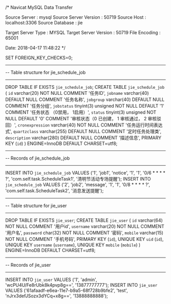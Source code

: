 /*
Navicat MySQL Data Transfer

Source Server         : mysql
Source Server Version : 50719
Source Host           : localhost:3306
Source Database       : jie

Target Server Type    : MYSQL
Target Server Version : 50719
File Encoding         : 65001

Date: 2018-04-17 11:48:22
*/

SET FOREIGN_KEY_CHECKS=0;

-- ----------------------------
-- Table structure for jie_schedule_job
-- ----------------------------
DROP TABLE IF EXISTS `jie_schedule_job`;
CREATE TABLE `jie_schedule_job` (
  `id` varchar(20) NOT NULL COMMENT '任务ID',
  `jobname` varchar(40) DEFAULT NULL COMMENT '任务名称',
  `jobgroup` varchar(40) DEFAULT NULL COMMENT '任务分组',
  `jobstatus` tinyint(3) unsigned NOT NULL DEFAULT '1' COMMENT '任务状态 （0禁用， 1启用）',
  `status` tinyint(3) unsigned NOT NULL DEFAULT '0' COMMENT '审核状态（0 已创建， 1 审核通过， 2 审核驳回）',
  `cronexpression` varchar(40) NOT NULL COMMENT '任务运行时间表达式',
  `quartzclass` varchar(255) DEFAULT NULL COMMENT '定时任务处理类',
  `description` varchar(280) DEFAULT NULL COMMENT '描述信息',
  PRIMARY KEY (`id`)
) ENGINE=InnoDB DEFAULT CHARSET=utf8;

-- ----------------------------
-- Records of jie_schedule_job
-- ----------------------------
INSERT INTO `jie_schedule_job` VALUES ('1', 'job1', 'notice', '1', '1', '0/6 * * * * ?', 'com.self.task.ScheduleTask1', '清明节活动专场提醒');
INSERT INTO `jie_schedule_job` VALUES ('2', 'job2', 'message', '1', '1', '0/8 * * * * ?', 'com.self.task.ScheduleTask2', '消息发送提醒');

-- ----------------------------
-- Table structure for jie_user
-- ----------------------------
DROP TABLE IF EXISTS `jie_user`;
CREATE TABLE `jie_user` (
  `id` varchar(64) NOT NULL COMMENT '用户id',
  `username` varchar(20) NOT NULL COMMENT '用户名',
  `password` char(32) NOT NULL COMMENT '密码',
  `mobile` varchar(15) NOT NULL COMMENT '手机号码',
  PRIMARY KEY (`id`),
  UNIQUE KEY `uid` (`id`),
  UNIQUE KEY `username` (`username`),
  UNIQUE KEY `mobile` (`mobile`)
) ENGINE=InnoDB DEFAULT CHARSET=utf8;

-- ----------------------------
-- Records of jie_user
-- ----------------------------
INSERT INTO `jie_user` VALUES ('1', 'admin', 'wcPU4U/Fe8rUbk8k4pvp8g==', '13877777777');
INSERT INTO `jie_user` VALUES ('61afaadf-e6ea-11e7-b9a5-68f728b9bfe2', 'test', 'nJrx3defJSozx3dYCq+x8g==', '13888888888');
